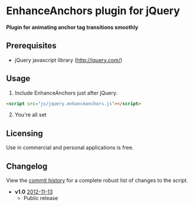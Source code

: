 EnhanceAnchors plugin for jQuery
========

**Plugin for animating anchor tag transitions smoothly**


## Prerequisites

* jQuery javascript library (http://jquery.com/)



## Usage

1. Include EnhanceAnchors just after jQuery.
```html 
<script src="js/jquery.enhanceanchors.js"></script>
```

2. You're all set



## Licensing

Use in commercial and personal applications is free.



## Changelog

View the [commit history](https://github.com/zonear/jquery.enhanceanchors/commits/master) for a complete robust list of changes to the script.

+ **v1.0**
  [2012-11-13](https://github.com/zonear/jquery.enhanceanchors/commit/e8dcd50be928b56b071b8856c65e9c2cd5e5d0d5#jquery.enhanceanchors.js)
  - Public release